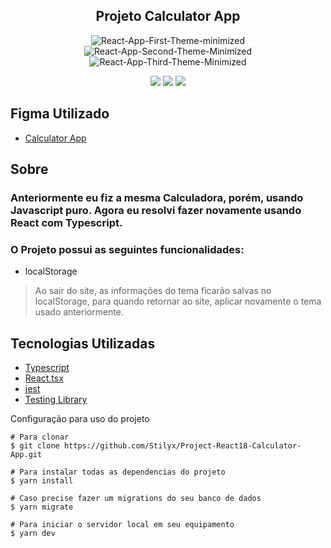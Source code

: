 
<h2 align='center'>Projeto Calculator App</h2>



<div align='center'>
  
![React-App-First-Theme-minimized](https://github.com/Stilyx/Project-React18-Calculator-App/assets/109632184/9d619b39-a2a7-4944-8cda-7e56581d069b)
![React-App-Second-Theme-Minimized](https://github.com/Stilyx/Project-React18-Calculator-App/assets/109632184/182f5d0d-c0fc-4231-bb30-97d50dc82a84)
![React-App-Third-Theme-Minimized](https://github.com/Stilyx/Project-React18-Calculator-App/assets/109632184/48ea5b7f-8a1e-464b-acf0-f7a77634da44)

  
<img src='https://github.com/Stilyx/Project-React18-Calculator-App/assets/109632184/a87ab810-4397-453c-809d-293236532ebf' /> 
<img src='https://github.com/Stilyx/Project-React18-Calculator-App/assets/109632184/b71af060-2fdb-402a-b875-a931ef6a7091' />
<img src='https://github.com/Stilyx/Project-React18-Calculator-App/assets/109632184/4008abea-02d9-40d0-b7da-52dd35271f53' />

</div>

<div>
  
  <h2>
  Figma Utilizado
  </h2>
  
  - <a href='https://www.frontendmentor.io/challenges/calculator-app-9lteq5N29' target='_blank'>Calculator App </a>
  
</div>  


  
  <div>
  
  <h2> Sobre </h2>  
 
  <h3 > Anteriormente eu fiz a mesma Calculadora, porém, usando Javascript puro. Agora eu resolvi fazer novamente usando React com Typescript. </h3> 
  
  <h3> O Projeto possui as seguintes funcionalidades:</h3> 
  
  - localStorage
  > Ao sair do site, as informações do tema ficarão salvas no localStorage, para quando retornar ao site, aplicar novamente o tema usado anteriormente.
  
 
  
  <h2> Tecnologias Utilizadas </h2>
  
 - <a href='https://www.typescriptlang.org/' target='_blank'>Typescript</a>
 - <a href='https://www.typescriptlang.org/pt/docs/handbook/react.html' target='_blank'>React.tsx</a>
 - <a href="https://jestjs.io/pt-BR/docs/getting-started" target='_blank'>jest</a>
 - <a href="https://testing-library.com/" target='_blank'>Testing Library</a>
  
 </div 
  


<h2> Configuração para uso do projeto </h2>

```
# Para clonar
$ git clone https://github.com/Stilyx/Project-React18-Calculator-App.git

# Para instalar todas as dependencias do projeto
$ yarn install

# Caso precise fazer um migrations do seu banco de dados
$ yarn migrate

# Para iniciar o servidor local em seu equipamento
$ yarn dev
```
